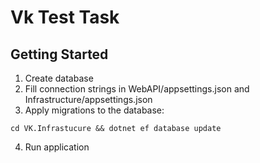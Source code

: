 # Vk Test Task
## Getting Started
1. Create database
2. Fill connection strings in WebAPI/appsettings.json and Infrastructure/appsettings.json
3. Apply migrations to the database:
```
cd VK.Infrastucure && dotnet ef database update
```
4. Run application